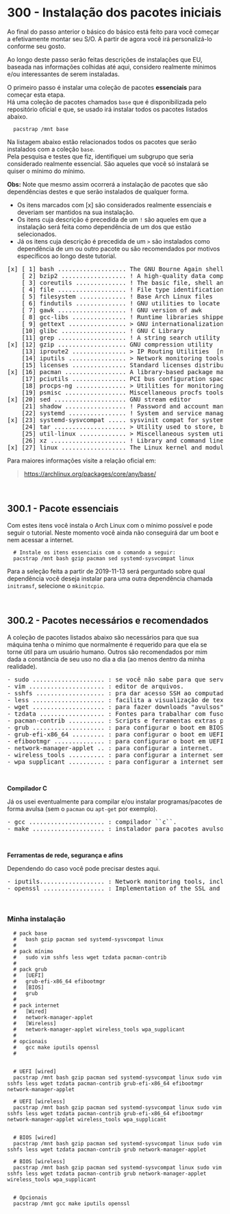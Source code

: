 # 300 - Instalação dos pacotes iniciais

Ao final do passo anterior o básico do básico está feito para você começar a efetivamente montar 
seu S/O. A partir de agora você irá personalizá-lo conforme seu gosto.  

Ao longo deste passo serão feitas descrições de instalações que EU, baseada nas informações 
colhidas até aqui, considero realmente mínimos e/ou interessantes de serem instaladas.  

O primeiro passo é instalar uma coleção de pacotes **essenciais** para começar esta etapa.  
Há uma coleção de pacotes chamados ``base`` que é disponibilizada pelo repositório oficial e que,
se usado irá instalar todos os pacotes listados abaixo.

``` shell
  pacstrap /mnt base
```

Na listagem abaixo estão relacionados todos os pacotes que serão instalados com a coleção ``base``.  
Pela pesquisa e testes que fiz, identifiquei um subgrupo que seria considerado realmente essencial. 
São aqueles que você só instalará se quiser o mínimo do mínimo.   

**Obs:** Note que mesmo assim ocorrerá a instalação de pacotes que são dependências destes e que serão
instalados de qualquer forma.  


- Os itens marcados com [x] são considerados realmente essenciais e deveriam ser mantidos na sua 
instalação.
- Os itens cuja descrição é precedida de um ``!`` são aqueles em que a instalação será feita como 
dependência de um dos que estão selecionados.
- Já os itens cuja descrição é precedida de um ``>`` são instalados como dependência de um ou outro 
pacote ou são recomendados por motivos específicos ao longo deste tutorial.


<pre>
[x] [ 1] bash ................... The GNU Bourne Again shell  
    [ 2] bzip2 .................. ! A high-quality data compression program  
    [ 3] coreutils .............. ! The basic file, shell and text manipulation utilities of the GNU operating system  
    [ 4] file ................... ! File type identification utility  
    [ 5] filesystem ............. ! Base Arch Linux files  
    [ 6] findutils .............. ! GNU utilities to locate files  
    [ 7] gawk ................... ! GNU version of awk  
    [ 8] gcc-libs ............... ! Runtime libraries shipped by GCC  
    [ 9] gettext ................ > GNU internationalization library [grub]  
    [10] glibc .................. ! GNU C Library  
    [11] grep ................... ! A string search utility  
[x] [12] gzip ................... GNU compression utility  
    [13] iproute2 ............... > IP Routing Utilities  [network-manager-applet > networkmanager]  
    [14] iputils ................ > Network monitoring tools, including ping  
    [15] licenses ............... Standard licenses distribution package  
[x] [16] pacman ................. A library-based package manager with dependency support  
    [17] pciutils ............... PCI bus configuration space access library and tools  
    [18] procps-ng .............. > Utilities for monitoring your system and its processes  
    [19] psmisc ................. Miscellaneous procfs tools  
[x] [20] sed .................... GNU stream editor  
    [21] shadow ................. ! Password and account management tool suite with support for shadow files and PAM  
    [22] systemd ................ ! System and service manager  
[x] [23] systemd-sysvcompat ..... sysvinit compat for systemd  
    [24] tar .................... > Utility used to store, backup, and transport files [network-manager-applet]  
    [25] util-linux ............. > Miscellaneous system utilities for Linux  
    [26] xz ..................... ! Library and command line tools for XZ and LZMA compressed files  
[x] [27] linux .................. The Linux kernel and modules  
</pre>


Para maiores informações visite a relação oficial em:
> https://archlinux.org/packages/core/any/base/




&nbsp;

## 300.1 - Pacote essenciais

Com estes itens você instala o Arch Linux com o mínimo possível e pode seguir o tutorial. Neste 
momento você ainda não conseguirá dar um boot e nem acessar a internet.

``` shell
  # Instale os itens essenciais com o comando a seguir:
  pacstrap /mnt bash gzip pacman sed systemd-sysvcompat linux
```

Para a seleção feita a partir de 2019-11-13 será perguntado sobre qual dependência você deseja 
instalar para uma outra dependência chamada ``initramsf``, selecione o ``mkinitcpio``.



&nbsp;

## 300.2 - Pacotes necessários e recomendados

A coleção de pacotes listados abaixo são necessários para que sua máquina tenha o mínimo que normalmente
é requerido para que ela se torne útil para um usuário humano. Outros são recomendados por mim dada a
constância de seu uso no dia a dia (ao menos dentro da minha realidade).  


<pre>
- sudo .................... : se você não sabe para que serve, você não deveria estar aqui.
- vim ..................... : editor de arquivos.
- sshfs ................... : pra dar acesso SSH ao computador onde está sendo instalado o Arch.
- less .................... : facilita a visualização de textos no terminal.
- wget .................... : para fazer downloads "avulsos" [eventualmente usado por outros pacotes].
- tzdata .................. : Fontes para trabalhar com fuso horário.
- pacman-contrib .......... : Scripts e ferramentas extras para sistemas pacman.
- grub .................... : para configurar o boot em BIOS.
- grub-efi-x86_64 ......... : para configurar o boot em UEFI.
- efibootmgr .............. : para configurar o boot em UEFI.
- network-manager-applet .. : para configurar a internet.
- wireless_tools .......... : para configurar a internet sem fio.
- wpa_supplicant .......... : para configurar a internet sem fio.
</pre>


&nbsp;

**Compilador C**  

Já os usei eventualmente para compilar e/ou instalar programas/pacotes de forma avulsa (sem o 
``pacman`` ou ``apt-get`` por exemplo).  

<pre>
- gcc ..................... : compilador ``c``.
- make .................... : instalador para pacotes avulsos.
</pre>


&nbsp;

**Ferramentas de rede, segurança e afins**  

Dependendo do caso você pode precisar destes aqui.  

<pre>
- iputils.................. : Network monitoring tools, including ping.  
- openssl ................. : Implementation of the SSL and TLS protocols.  
</pre>



&nbsp;

### Minha instalação

``` shell
  # pack base
  #   bash gzip pacman sed systemd-sysvcompat linux
  #
  # pack mínimo
  #   sudo vim sshfs less wget tzdata pacman-contrib  
  # 
  # pack grub
  #   [UEFI]
  #   grub-efi-x86_64 efibootmgr 
  #   [BIOS]
  #   grub
  #
  # pack internet
  #   [Wired]
  #   network-manager-applet
  #   [Wireless]
  #   network-manager-applet wireless_tools wpa_supplicant
  #
  # opcionais
  #   gcc make iputils openssl
  #
   

  # UEFI [wired]
  pacstrap /mnt bash gzip pacman sed systemd-sysvcompat linux sudo vim sshfs less wget tzdata pacman-contrib grub-efi-x86_64 efibootmgr network-manager-applet

  # UEFI [wireless]
  pacstrap /mnt bash gzip pacman sed systemd-sysvcompat linux sudo vim sshfs less wget tzdata pacman-contrib grub-efi-x86_64 efibootmgr network-manager-applet wireless_tools wpa_supplicant


  # BIOS [wired]
  pacstrap /mnt bash gzip pacman sed systemd-sysvcompat linux sudo vim sshfs less wget tzdata pacman-contrib grub network-manager-applet

  # BIOS [wireless]
  pacstrap /mnt bash gzip pacman sed systemd-sysvcompat linux sudo vim sshfs less wget tzdata pacman-contrib grub network-manager-applet wireless_tools wpa_supplicant

  
  # Opcionais
  pacstrap /mnt gcc make iputils openssl
```
